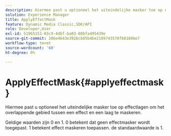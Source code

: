 ```yaml
---
description: Hiermee past u optioneel het uiteindelijke masker toe op effectlagen om het overlappende gebied tussen een effect en een laag te maskeren.
solution: Experience Manager
title: ApplyEffectMask
feature: Dynamic Media Classic,SDK/API
role: Developer,User
exl-id: 51965151-03c9-4dbf-ba03-80bfa495439e
source-git-commit: 206e4643e3926cb85b4be2189743578f88180be7
workflow-type: tm+mt
source-wordcount: '60'
ht-degree: 0%

---
```


# ApplyEffectMask{#applyeffectmask}

Hiermee past u optioneel het uiteindelijke masker toe op effectlagen om het overlappende gebied tussen een effect en een laag te maskeren.

Geldige waarden zijn 0 en 1. 0 betekent dat geen effectmasker wordt toegepast. 1 betekent effect maskeren toepassen. de standaardwaarde is 1.
